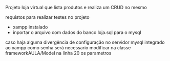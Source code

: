 Projeto loja virtual que lista produtos e realiza um CRUD no mesmo

requistos para realizar testes no projeto 
- xampp instalado
- inportar o arquivo com dados do banco loja.sql para o mysql

caso haja alguma divergência de configuração no servidor mysql integrado ao xampp
como senha será necessario modificar na classe frameworkAULA/Model na linha 20 os parametros
